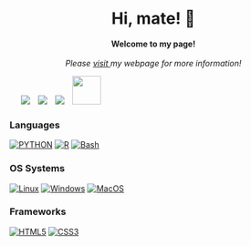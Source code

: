 <h1 align="center">Hi, mate! 👋</h1>

<p align="center">
    <b>Welcome to my page!</b><br><br>
    <i>
	Please <a href="https://di-ag.github.io">visit </a> my webpage for more information!
    </i><br>
</p>

 <div  class="icons-social" style="margin-left: 10px;">
    <a style="margin-left: 10px;"  target="_blank" href="https://www.linkedin.com/in/binyindi">
			<img src="https://img.icons8.com/doodle/40/000000/linkedin--v2.png"></a>
    <a style="margin-left: 10px;" target="_blank" href="https://github.com/patrickaxe/">
		  <img src="https://img.icons8.com/doodle/40/000000/github--v1.png"></a>
    <a style="margin-left: 10px;" target="_blank" href="https://www.youtube.com/">
			<img src="https://img.icons8.com/doodle/1x/youtube--v2.png" ></a>
    <a style="margin-left: 10px;" target="_blank" href="mailto:dibinyin505@gmail.com">
      <img width="50" height="50" src="https://img.icons8.com/doodle/344/newsletter.png" ></a>
 </div>

### Languages
[![PYTHON](https://img.shields.io/badge/python-black?style=for-the-badge&logo=python)](https://github.com/patrickaxe)
[![R](https://img.shields.io/badge/R-black?style=for-the-badge&logo=R)](https://github.com/patrickaxe)
[![Bash](https://img.shields.io/badge/bash-black?style=for-the-badge&logo=gnu-bash&logoColor=white)](https://github.com/patrickaxe)

### OS Systems
[![Linux](https://img.shields.io/badge/linux-black?style=for-the-badge&logo=Linux)](https://github.com/patrickaxe)
[![Windows](https://img.shields.io/badge/Windows-black?style=for-the-badge&logo=Windows)](https://github.com/patrickaxe)
[![MacOS](https://img.shields.io/badge/MacOS-black?style=for-the-badge&logo=MacOS)](https://github.com/patrickaxe)

### Frameworks
[![HTML5](https://img.shields.io/badge/html5-black?style=for-the-badge&logo=html5)](https://hub.docker.com/u/patrickaxe)
[![CSS3](https://img.shields.io/badge/css3-black?style=for-the-badge&logo=css3)](https://hub.docker.com/u/patrickaxe)

<!--
- 🔭 I’m currently working on **Biosecurity**;
- 🌱 I’m currently learning **Python**, **R** &c;
- 👯 I’m looking to collaborate on *Machine Learning*, *Scientists*;
- 🤔 I’m looking for help with *Programming*;
- 💬 Ask me about "<don't ask me>";
- 📫 How to reach me: Find Me in Australia, because I am everywhere;
- 😄 Pronouns: He/His;
- ⚡ Fun fact: I am a tedious guy, nothing to talk about.
-->
